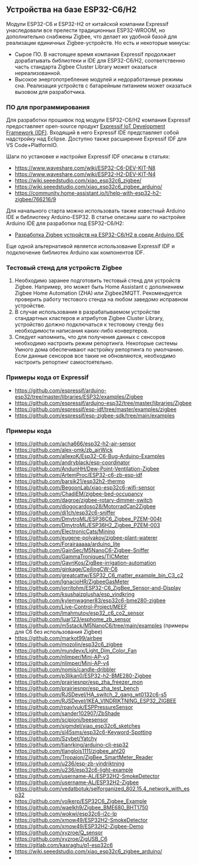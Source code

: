 ## Устройства на базе ESP32-C6/H2 ##
Модули ESP32-C6 и ESP32-H2 от китайской компании Expressif унаследовали все прелести традиционных ESP32-WROOM, но дополнительно снабжены Zigbee, что делает их удобной базой для реализации единичных Zigbee-устройств.
Но есть и некоторые минусы:
- Сырое ПО. В настоящее время компания Expressif продолжает дорабатывать библиотеки и IDE для ESP32-C6/H2, соответственно часть стандарта Zigbee Cluster Library может оказаться нереализованной.
- Высокое энергопотребление модулей и недоработанные режимы сна. Реализация устройств с батарейным питанием может оказаться вызовом для разработчика.
### ПО для программирования ###
Для разработки прошивок под модули ESP32-C6/H2 компания Expressif предоставляет open-source продукт [Expressif IoT Development Framework (IDF)](https://github.com/espressif/esp-idf).
Входящий в него Expressif IDE представляет собой надстройку над Eclipse. Доступно также расширение Expressif IDF для VS Code+PlatformIO.

Шаги по установке и настройке Expressif IDF описаны в статьях:
- https://www.waveshare.com/wiki/ESP32-C6-DEV-KIT-N8
- https://www.waveshare.com/wiki/ESP32-H2-DEV-KIT-N4
- https://wiki.seeedstudio.com/xiao_esp32c6_zigbee/
- https://wiki.seeedstudio.com/xiao_esp32c6_zigbee_arduino/
- https://community.home-assistant.io/t/help-with-esp32-h2-zigbee/766216/9

Для начального старта можно использовать также известный Arduino IDE и библиотеку Arduino-ESP32. В статье описаны шаги по настройке Arduino IDE для разработки под ESP32-C6/H2:
- [Разработка Zigbee устройств на ESP32-C6/H2 в среде Arduino IDE](arduino-esp32/)

Еще одной альтернативой является использование Expressif IDF и подключение библиотек Arduino как компонентов IDF.

### Тестовый стенд для устройств Zigbee ###
1. Необходимо заранее подготовить тестовый стенд для устройств Zigbee. Например, это может быть Home Assistant с дополнением Zigbee Home Automation (ZHA) или Zigbee2MQTT. Рекомендуется проверить работу тестового стенда на любом заведомо исправном устройстве.
2. В случае использования в разрабатываемом устройстве стандартных кластеров и атрибутов Zigbee Cluster Library, устройство должно подключаться к тестовому стенду без необходимости написания каких-либо конвертеров.
3. Следует напомнить, что для получения данных с сенсоров необходимо настроить режим репортинга. Некоторые системы Умного дома обеспечивают настройку репортинга по умолчанию. Если данные сенсоров все такие не обновляются, необходимо настроить репортинг самостоятельно.

### Примеры кода от Expressif ###

- https://github.com/espressif/arduino-esp32/tree/master/libraries/ESP32/examples/Zigbee
- https://github.com/espressif/arduino-esp32/tree/master/libraries/Zigbee
- https://github.com/espressif/esp-idf/tree/master/examples/zigbee
- https://github.com/espressif/esp-zigbee-sdk/tree/main/examples
  
### Примеры кода ###
- https://github.com/acha666/esp32-h2-air-sensor
- https://github.com/alex-omk/zb_airWick
- https://github.com/allexoK/Esp32-C6-Bug-Arduino-Examples
- https://github.com/andryblack/esp-coordinator
- https://github.com/AndunHH/Dew-Point-Ventilation-Zigbee
- https://github.com/ArtemProc/ESP32-c6-zb-esp-idf
- https://github.com/barsik21/esp32h2-thermo
- https://github.com/BegoonLab/xiao-esp32c6-wifi-sensor
- https://github.com/ChadiEM/zigbee-bed-occupancy
- https://github.com/dagroe/zigbee-rotary-dimmer-switch
- https://github.com/diogocardoso28/MotorradCan2Zigbee
- https://github.com/dj1ch/esp32c6-sniffer
- https://github.com/DmytroML/ESP36C6_Zigbee_PZEM-004t
- https://github.com/DmytroML/ESP36H2_Zigbee_PZEM-003
- https://github.com/ElectronicCats/Minino
- https://github.com/eugene-polyakov/zigbee-plant-waterer
- https://github.com/Forairaaaaa/arduino_lite
- https://github.com/GainSec/M5NanoC6-Zigbee-Sniffer
- https://github.com/GammaTroniques/TICMeter
- https://github.com/GavriKos/ZigBee-irrigation-automation
- https://github.com/ginkage/CeilingCW-C6
- https://github.com/greatcattw/ESP32_C6_matter_example_bin_C3_c2
- https://github.com/IgnacioHR/ZigbeeGasMeter
- https://github.com/jorritohm/ESP32-C6_ZigBee_Sensor-and-Display
- https://github.com/ksushaizplusha/esp_vindkring
- https://github.com/kylemwagner83/esp32c6-bme280-zigbee
- https://github.com/Live-Control-Project/MEEF
- https://github.com/lmahmutov/esp32_c6_co2_sensor
- https://github.com/luar123/esphome_zb_sensor
- https://github.com/m5stack/M5NanoC6/tree/main/examples (примеры для C6 без использования Zigbee)
- https://github.com/markot99/airbee
- https://github.com/mozolin/esp32c6_zigbee
- https://github.com/mundevx/Light_Dim_Color_Fan
- https://github.com/nlimper/Mini-AP-v3
- https://github.com/nlimper/Mini-AP-v4
- https://github.com/nomis/candle-dribbler
- https://github.com/p3likan0/ESP32-h2-BME280-Zigbee
- https://github.com/prairiesnpr/esp_zha_freezer_mon
- https://github.com/prairiesnpr/esp_zha_test_bench
- https://github.com/RJSDevel/HA_switch_2_gang_wt0132c6-s5
- https://github.com/RJSDevel/IKEA_VINDRIKTNING_ESP32_ZIGBEE
- https://github.com/rpavlyuk/ESPPressureSensor
- https://github.com/sander102907/ZbShade
- https://github.com/scipioni/beesensor
- https://github.com/sigmdel/xiao_esp32c6_sketches
- https://github.com/sl45sms/esp32c6-Keyword-Spotting
- https://github.com/Szybet/Yatchy
- https://github.com/tianrking/arduino-cli-esp32
- https://github.com/tlanglois1111/zigbee_aht20
- https://github.com/Tropaion/ZigBee_SmartMeter_Reader
- https://github.com/u236/esp-zb-vindriktning
- https://github.com/u236/esp32c6-light-example
- https://github.com/username-AL/ESP32H2-SmokeDetector
- https://github.com/username-AL/ESP32H2-Zigbee
- https://github.com/vedatbotuk/selforganized_802.15.4_network_with_esp32
- https://github.com/volkerp/ESP32C6_Zigbee_Example
- https://github.com/waelkh9/Zigbee_BME680_BHT1750
- https://github.com/wokwi/esp32c6-i2c-lp
- https://github.com/xmow49/ESP32H2-SmokeDetector
- https://github.com/xmow49/ESP32H2-Zigbee-Demo
- https://github.com/xyzroe/Q_sensor
- https://github.com/xyzroe/ZigUSB_C6
- https://gitlab.com/kasraghu/p1-esp32c6
- https://wiki.seeedstudio.com/xiao_esp32c6_zigbee_arduino/
- 
